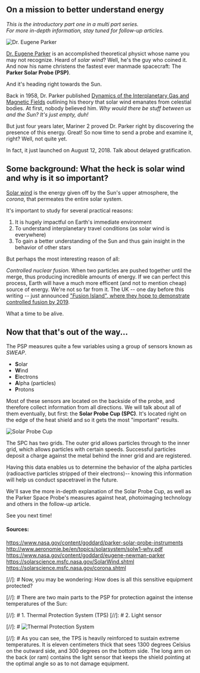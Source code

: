 ## On a mission to better understand energy
*This is the introductory part one in a multi part series.*  
*For more in-depth information, stay tuned for follow-up articles.*  
  
![Dr. Eugene Parker](https://static01.nyt.com/images/2018/08/11/science/11PARKER1/11PARKER1-jumbo.jpg?quality=90&auto=webp)  
  
[Dr. Eugene Parker](https://www.nasa.gov/content/goddard/eugene-newman-parker) is an accomplished theoretical physict whose name you may not recognize. Heard of *solar wind*? Well, he's the guy who coined it. And now his name christens the fastest ever manmade spacecraft: The **Parker Solar Probe (PSP)**.   

And it's heading right towards the Sun.  

Back in 1958, Dr. Parker published [Dynamics of the Interplanetary Gas and Magnetic Fields](http://articles.adsabs.harvard.edu/cgi-bin/nph-iarticle_query?1958ApJ...128..664P&data_type=PDF_HIGH&whole_paper=YES&type=PRINTER&filetype=.pdf) outlining his theory that solar wind emanates from celestial bodies. At first, nobody believed him. *Why would there be stuff between us and the Sun? It's just empty, duh!*  

But just four years later, Mariner 2 proved Dr. Parker right by discovering the presence of this energy. Great! So now time to send a probe and examine it, right? Well, not quite yet.  
  
In fact, it just launched on August 12, 2018. Talk about delayed gratification.

## Some background: What the heck is solar wind and why is it so important?

[Solar wind](https://solarscience.msfc.nasa.gov/SolarWind.shtml) is the energy given off by the Sun's upper atmosphere, the *corona*, that permeates the entire solar system.

It's important to study for several practical reasons: 
   
1. It is hugely impactful on Earth's immediate environment
2. To understand interplanetary travel conditions (as solar wind is everywhere)
3. To gain a better understanding of the Sun and thus gain insight in the behavior of other stars

But perhaps the most interesting reason of all:  
  
*Controlled nuclear fusion*. When two particles are pushed together until the merge, thus producing incredible amounts of energy. If we can perfect this process, Earth will have a much more efficent (and not to mention cheap) source of energy. We're not so far from it. The UK -- one day before this writing -- just announced ["Fusion Island", where they hope to demonstrate controlled fusion by 2019](https://www.businessgreen.com/bg/news/3067747/fusion-island-uk-start-up-reveals-plans-for-pioneering-nuclear-fusion-research).  

What a time to be alive.  
  
## Now that that's out of the way...

The PSP measures quite a few variables using a group of sensors known as *SWEAP*.  
  
- **S**olar  
- **W**ind  
- **E**lectrons  
- **A**lpha (particles)  
- **P**rotons  
  
Most of these sensors are located on the backside of the probe, and therefore collect information from all directions. We will talk about all of them eventually, but first: the **Solar Probe Cup (SPC)**. It's located right on the edge of the heat shield and so it gets the most "important" results.
  
![Solar Probe Cup](https://www.cfa.harvard.edu/sweap/images/SPC_Glamour.jpg)  
  
The SPC has two grids. The outer grid allows particles through to the inner grid, which allows particles with certain speeds. Successful particles deposit a charge against the metal behind the inner grid and are registered.  
  
Having this data enables us to determine the behavior of the alpha particles (radioactive particles stripped of their electrons)-- knowing this information will help us conduct spacetravel in the future.  
  
We'll save the more in-depth explanation of the Solar Probe Cup, as well as the Parker Space Probe's measures against heat, photoimaging technology and others in the follow-up article.  
  
See you next time!  

#### Sources:
https://www.nasa.gov/content/goddard/parker-solar-probe-instruments  
http://www.aeronomie.be/en/topics/solarsystem/solw1-why.pdf  
https://www.nasa.gov/content/goddard/eugene-newman-parker  
https://solarscience.msfc.nasa.gov/SolarWind.shtml  
https://solarscience.msfc.nasa.gov/corona.shtml  


[//]: # Now, you may be wondering: How does is all this sensitive equipment protected?
  
[//]: # There are two main parts to the PSP for protection against the intense temperatures of the Sun:  

[//]: # 1. Thermal Protection System (TPS)
[//]: # 2. Light sensor 
  
[//]: # ![Thermal Protection System](https://3c1703fe8d.site.internapcdn.net/newman/gfx/news/hires/2018/cantheparker.jpg)  
  
[//]: # As you can see, the TPS is heavily reinforced to sustain extreme temperatures. It is eleven centimeters thick that sees 1300 degrees Celsius on the outward side, and 300 degrees on the bottom side. The long arm on the back (or ram) contains the light sensor that keeps the shield pointing at the optimal angle so as to not damage equipment.











